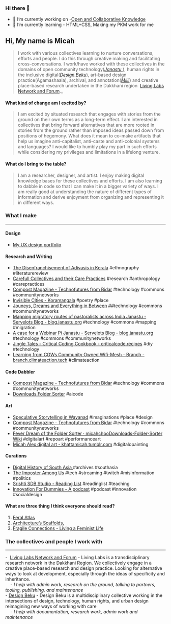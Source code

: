 ### Hi there 👋

- 🔭 I’m currently working on -[Open and Collaborative Knowledge](https://github.com/micahchoo/Public-Making)
- 🌱 I’m currently learning - HTML+CSS, Making my PKM work for me


## Hi, My name is Micah  

>I work with various collectives learning to nurture conversations, efforts and people. I do this through creative making and facilitating cross-conversations. I work/have worked with these collectives in the domains of open community technology(_[Janastu,](https://open.janastu.org/)_), human rights in the inclusive digital(_[Design Beku](https://designbeku.in/)_), art-based design practice(Agamashaala), archival, and annotation(_[Milli](https://www.milli.link/)_) and creative place-based research undertaken in the Dakkhani region  [Living Labs Network and Forum](https://linktr.ee/llnaf)._
  
#### What kind of change am I excited by?

>I am excited by situated research that engages with stories from the ground on their own terms as a long-term effect. I am interested in collectives that bring forward alternatives that are more rooted in stories from the ground rather than imposed ideas passed down from positions of hegemony. What does it mean to co-make artifacts that help us imagine anti-capitalist, anti-caste and anti-colonial systems and languages? I would like to humbly play my part in such efforts while considering my privileges and limitations in a lifelong venture.

#### What do I bring to the table?

>I am a researcher, designer, and artist. I enjoy making digital knowledge bases for these collectives and efforts. I am also learning to dabble in code so that I can make it in a bigger variety of ways. I am really good at understanding the nature of different types of information and derive enjoyment from organizing and representing it in different ways. 

### What I make
---
#### Design
-   [My UX design portfolio](https://khattamicah.tumblr.com/UXDportfolio)

#### Research and Writing
-   [The Disenfranchisement of Adivasis in Kerala](https://khattamicah.xyz/the-disenfranchisement-of-adivasis-in-kerala) #ethnography #literaturereview 
-   [Carefull Collectives and their Care Practices](https://khattamicah.xyz/carefull-collectives-and-their-care-practices) #research #anthropology #carepractices
-   [Compost Magazine - Technofutures from Bidar](https://one.compost.digital/fertile-technofutures-from-bidar/) #technology #commons #communitynetworks
-   [Invisible Cities - Koramangala](https://khattamicah.xyz/invisible-cities-koramangala) #poetry #place
-   [Jouneys, Dreams and Everything in Between](https://blog.janastu.org/journeys-dreams-and-everything-in-between/) ##technology #commons #communitynetworks
-   [Mapping migratory routes of pastoralists across India  Janastu - Servelots Blog - blog.janastu.org](https://blog.janastu.org/mapping-migratory-routes-of-pastoralists/) #technology #commons #mapping #migration
-   [A case for a Webinar Pi  Janastu - Servelots Blog - blog.janastu.org](https://blog.janastu.org/a-case-for-a-webinar-pi/) #technology #commons #communitynetworks
-   [Jingle Tales - Critical Coding Cookbook - criticalcode.recipes](https://criticalcode.recipes/contributions/jingle-tales) #diy #technology
-   [Learning from COWs Community Owned Wifi-Mesh - Branch - branch.climateaction.tech](https://branch.climateaction.tech/issues/issue-4/cows/) #climateaction

#### Code Dabbler
-   [Compost Magazine - Technofutures from Bidar](https://one.compost.digital/fertile-technofutures-from-bidar/) #technology #commons #communitynetworks
-   [Downloads Folder Sorter](https://github.com/micahchoo/Downloads-Folder-Sorter) #aicode

#### Art
-   [Speculative Storytelling in Wayanad](https://khattamicah.xyz/speculative-storytelling-in-wayanad) #imaginations #place #design
-   [Compost Magazine - Technofutures from Bidar](https://one.compost.digital/fertile-technofutures-from-bidar/) #technology #commons #communitynetworks
-   [Fever Dream of the Folder Sorter · micahchooDownloads-Folder-Sorter Wiki](https://github.com/micahchoo/Downloads-Folder-Sorter/wiki/Fever-Dream-of-the-Folder-Sorter) #digitalart #repoart #performanceart
-   [Micah Alex  digital art - khattamicah.tumblr.com](https://khattamicah.tumblr.com/tagged/digital%20art) #digitalopainting

#### Curations
-   [Digital History of South Asia ](https://github.com/micahchoo/awesome-digital-history-South-Asia) #archives #southasia
-   [The Imposter Among Us](https://khattamicah.xyz/the-imposter-among-us) #tech #streaming #twitch #misinformation #politics
-   [Srishti SDB Studio - Reading List](https://khattamicah.xyz/srishti-sdb-studio-reading-list) #readinglist #teaching
-   [Innovation For Dummies - A podcast](https://khattamicah.xyz/innovation-for-dummies-a-podcast) #podcast #innovation #socialdesign




#### What are three thing I think everyone should read?
1. [Feral Atlas](https://feralatlas.supdigital.org/?cd=true&rr=true&cdex=true)
2. [Architecture’s Scaffolds,](https://www.e-flux.com/architecture/overgrowth/221616/architecture-s-scaffolds/)
3. [Fragile Connections - Living a Feminist Life](https://read.dukeupress.edu/books/book/1933/chapter-abstract/191601/Fragile-Connections?redirectedFrom=fulltext)



### The collectives and people I work with  
---
  
-  [Living Labs Network and Forum](https://linktr.ee/llnaf) - Living Labs is a transdisciplinary research network in the Dakkhani Region. We collectively engage in a creative place-based research and design practice. Looking for alternative ways to look at development, especially through the ideas of specificity and inheritance.  
    *- I help with admin work, research on the ground, talking to partners, tooling, publishing, and maintenance*  
- [Design Beku](https://designbeku.in) - Design Beku is a multidisciplinary collective working in the intersections of design, technology, human rights, and urban design reimagining new ways of working with care   
    *- I help with documentation, research work, admin work and maintenance*  









